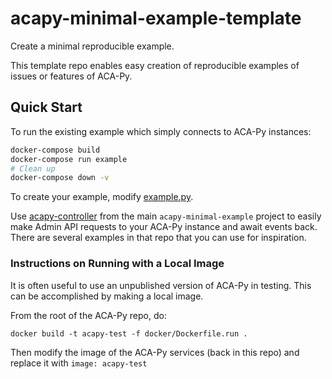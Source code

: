 # acapy-minimal-example-template

Create a minimal reproducible example.

This template repo enables easy creation of reproducible examples of issues or features of ACA-Py.

## Quick Start

To run the existing example which simply connects to ACA-Py instances:

```sh
docker-compose build
docker-compose run example
# Clean up
docker-compose down -v
```

To create your example, modify [example.py](./example.py).

Use [acapy-controller](https://github.com/Indicio-tech/acapy-minimal-example) from the main `acapy-minimal-example` project to easily make Admin API requests to your ACA-Py instance and await events back. There are several examples in that repo that you can use for inspiration.

### Instructions on Running with a Local Image

It is often useful to use an unpublished version of ACA-Py in testing. This can be accomplished by making a local image.

From the root of the ACA-Py repo, do:

```
docker build -t acapy-test -f docker/Dockerfile.run .
```

Then modify the image of the ACA-Py services (back in this repo) and replace it with `image: acapy-test`
